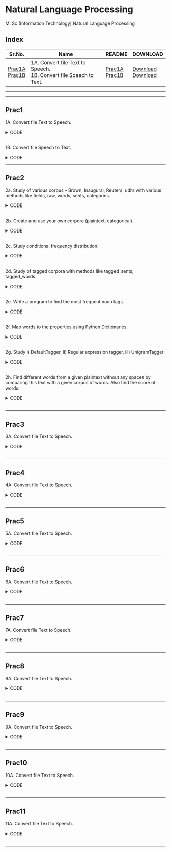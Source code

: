 # Natural Language Processing

M. Sc (Information Technology)
Natural Language Processing



## Index

| Sr.No. | Name | README | DOWNLOAD |
| --- | --- | --- | --- |
| [Prac1A](/MscIT/Semester%204/Natural_Language_Processing/Practical01/) <br> [Prac1B](/MscIT/Semester%204/Natural_Language_Processing/Practical01/) | 1A. Convert file Text to Speech. <br> 1B. Convert file Speech to Text. | [Prac1A](#prac1) <br> [Prac1B](#prac1) |  [Download](https://NinadKarlekar.github.io/Practical_BscIT_MscIT_Ninad/MscIT/Semester%204/Natural_Language_Processing/Practical01/NLP_1A_TTS.py) <br> [Download](https://NinadKarlekar.github.io/Practical_BscIT_MscIT_Ninad/MscIT/Semester%204/Natural_Language_Processing/Practical01/NLP_1B_STT.py) |


******************
---------------------

## Prac1

1A. Convert file Text to Speech.


<details>
<summary>CODE</summary>

```python
# Import the required module for text to speech conversion

#!pip install gtts
from gtts import gTTS

# This module is imported so that we can play the converted audio
import os

# The text that you want to convert to audio
mytext = "Hello Everyone!My name is Ninad"

# Language in which you want to convert
language = "en"

# Passing the text and language to the engine, here we have marked slow=False. Which tells the module that the converted audio should have a high speed
myobj = gTTS(text=mytext, lang=language, slow=False)

# Saving the converted audio in a mp3 file named welcome
myobj.save("welcome1.mp3")

# Playing the converted file
#os.system("mpg321 welcome.mp3")

```

</details>

<br>


1B. Convert file Speech to Text.


<details>
<summary>CODE</summary>


```python
#Aim: Convert audio file Speech to Text.
#Note: required to store the input file "NLP_test.wav" in the current folder before running the program.

#!pip install SpeechRecognition pydub
import speech_recognition as sr
filename = "MscIT\\Semester 4\\Natural_Language_Processing\\Practical01\\NLP_test.wav"

# initialize the recognizer
r = sr.Recognizer()
# open the file
with sr.AudioFile(filename) as source:
    # listen for the data (load audio to memory)
    audio_data = r.record(source)
    # recognize (convert from speech to text)
    text = r.recognize_google(audio_data)
    print(text)

```

</details>

******************************************************

## Prac2

2a. Study of various corpus – Brown, Inaugural, Reuters, udhr with various methods like fields, raw, words, sents, categories.

<details>
<summary>CODE</summary>

```python
"""## 2A. Study of various corpus – Brown, Inaugural, Reuters, udhr with various methods like fields, raw, words, sents, categories."""

import nltk
from nltk.corpus import brown

nltk.download('brown')

# Display file ids of brown corpus
print('File ids of brown corpus\n', brown.fileids())

# Pick out the first of these texts — Emma by Jane Austen — and give it a short name, ca01
ca01 = brown.words('ca01')
# Display first few words
print('\nca01 has the following words:\n', ca01[:20])
# Total number of words in ca01
print('\nca01 has', len(ca01), 'words')

# Categories or files in brown corpus
print('\n\nCategories or files in brown corpus:\n')
print(brown.categories())

# Display other information about each text by looping over all the values of fileid
# and then computing statistics for each text.
print('\n\nStatistics for each text:\n')
print('AvgWordLen\tAvgSentenceLen\tNo. of Times Each Word Appears On Avg\tFileName')

for fileid in brown.fileids():
    num_chars = len(brown.raw(fileid))
    num_words = len(brown.words(fileid))
    num_sents = len(brown.sents(fileid))
    num_vocab = len(set(w.lower() for w in brown.words(fileid)))

    print(f"{int(num_chars / num_words)}\t\t\t"
          f"{int(num_words / num_sents)}\t\t\t"
          f"{int(num_words / num_vocab)}\t\t\t"
          f"{fileid}")

```

</details>

<br>

2b. Create and use your own corpora (plaintext, categorical).

<details>
<summary>CODE</summary>

```python
## 2B. Create and use your own corpora (plaintext, categorical).

import os
import nltk
nltk.download('punkt')
from nltk.corpus import PlaintextCorpusReader

# Set the path to your corpus
corpus_root = '/content/uni' #path of files
filelist = PlaintextCorpusReader(corpus_root, '.*')

# Display file list
print('\nFile list:\n')
print(filelist.fileids())
print(filelist.root)

# Display other information about each text by looping over all the values of fileid
# and then computing statistics for each text.
print('\n\nStatistics for each text:\n')
print('AvgWordLen\tAvgSentenceLen\tNo. of Times Each Word Appears On Avg\tFileName')

for fileid in filelist.fileids():
    num_chars = len(filelist.raw(fileid))
    num_words = len(filelist.words(fileid))
    num_sents = len(filelist.sents(fileid))
    num_vocab = len(set(w.lower() for w in filelist.words(fileid)))

    print(f"{int(num_chars / num_words)}\t\t\t"
          f"{int(num_words / num_sents)}\t\t\t"
          f"{int(num_words / num_vocab)}\t\t"
          f"{fileid}")
```

</details>

<br>

2c. Study conditional frequency distribution.

<details>
<summary>CODE</summary>

```python
## 2c. Study Conditional frequency distributions

# Process a sequence of pairs
text = ['The', 'Fulton', 'County', 'Grand', 'Jury', 'said', ...]
pairs = [('news', 'The'), ('news', 'Fulton'), ('news', 'County'), ...]

import nltk
from nltk.corpus import brown
nltk.download('inaugural')
nltk.download('udhr')

fd = nltk.ConditionalFreqDist(
    (genre, word)
    for genre in brown.categories()
    for word in brown.words(categories=genre)
)

genre_word = [
    (genre, word)
    for genre in ['news', 'romance']
    for word in brown.words(categories=genre)
]

print(len(genre_word))
print(genre_word[:4])
print(genre_word[-4:])

cfd = nltk.ConditionalFreqDist(genre_word)

print(cfd)
print(cfd.conditions())
print(cfd['news'])
print(cfd['romance'])
print(list(cfd['romance']))

from nltk.corpus import inaugural

cfd = nltk.ConditionalFreqDist(
    (target, fileid[:4])
    for fileid in inaugural.fileids()
    for w in inaugural.words(fileid)
    for target in ['america', 'citizen']
    if w.lower().startswith(target)
)

from nltk.corpus import udhr

languages = [
    'Chickasaw', 'English', 'German_Deutsch',
    'Greenlandic_Inuktikut', 'Hungarian_Magyar', 'Ibibio_Efik'
]

cfd = nltk.ConditionalFreqDist(
    (lang, len(word))
    for lang in languages
    for word in udhr.words(lang + '-Latin1')
)

cfd.tabulate(conditions=['English', 'German_Deutsch'], samples=range(10), cumulative=True)
```

</details>

<br>

2d. Study of tagged corpora with methods like tagged_sents, tagged_words.

<details>
<summary>CODE</summary>

```python
## 2d. Study of tagged corpora with methods like tagged_sents, tagged_words.
import nltk
from nltk import tokenize

nltk.download('punkt')
nltk.download('words')

para = "Hello! My name is Ninad Karlekar. Today you'll be learning NLTK."
sents = tokenize.sent_tokenize(para)

print("\nSentence tokenization\n===================\n", sents)

# Word tokenization
print("\nWord tokenization\n===================\n")
for index in range(len(sents)):
    words = tokenize.word_tokenize(sents[index])
    print(words)
```

</details>

<br>

2e. Write a program to find the most frequent noun tags.

<details>
<summary>CODE</summary>

```python
## 2e. Write a program to find the most frequent noun tags.
import nltk
from collections import defaultdict

nltk.download('averaged_perceptron_tagger')

text = nltk.word_tokenize("Ninad likes to play football. Ninad does not like to play cricket.")
tagged = nltk.pos_tag(text)
print(tagged)

# Checking if it is a noun or not
addNounWords = []
count = 0

for words in tagged:
    val = tagged[count][1]
    if val in ('NN', 'NNS', 'NNPS', 'NNP'):
        addNounWords.append(tagged[count][0])
    count += 1

print(addNounWords)

temp = defaultdict(int)

# Memoizing count
for sub in addNounWords:
    for wrd in sub.split():
        temp[wrd] += 1

# Getting max frequency
res = max(temp, key=temp.get)

# Printing result
print("Word with maximum frequency : " + str(res))
```

</details>

<br>

2f. Map words to the properties using Python Dictionaries.

<details>
<summary>CODE</summary>

```python
## 2f. Map Words to Properties Using Python Dictionaries

# Creating and printing a dictionary by mapping word with its properties
thisdict = {
    "brand": "Ford",
    "model": "Mustang",
    "year": 1964
}

print(thisdict)
print(thisdict["brand"])
print(len(thisdict))
print(type(thisdict))
```

</details>

<br>

2g. Study i) DefaultTagger, ii) Regular expression tagger, iii) UnigramTagger

<details>
<summary>CODE</summary>

```python
# i) DefaultTagger
import nltk
from nltk.tag import DefaultTagger
from nltk.corpus import treebank

# Create a default tagger that tags everything as 'NN'
exptagger = DefaultTagger('NN')

# Get test sentences from the treebank corpus
testsentences = treebank.tagged_sents()[1000:]

# Evaluate the tagger on the test sentences
print(exptagger.evaluate(testsentences))

## Tagging a list of sentences
print(exptagger.tag_sents([['Hi', ','], ['How', 'are', 'you', '?']]))


####

# ii) Regular expression tagger, 

from nltk.corpus import brown 
from nltk.tag import RegexpTagger 
test_sent = brown.sents(categories='news')[0] 
regexp_tagger = RegexpTagger( 
[(r'^-?[0-9]+(.[0-9]+)?$', 'CD'),   # cardinal numbers 
(r'(The|the|A|a|An|an)$', 'AT'),   # articles 
(r'.*able$', 'JJ'),                # adjectives 
(r'.*ness$', 'NN'),   # nouns formed from adjectives      
(r'.*ly$', 'RB'),     # adverbs        
(r'.*s$', 'NNS'),         # plural nouns   
(r'.*ing$', 'VBG'),   # gerunds              
(r'.*ed$', 'VBD'),  # past tense verbs 
(r'.*', 'NN')    # nouns (default)                    
]) 
print(regexp_tagger) 
print(regexp_tagger.tag(test_sent))

####

# iii) UnigramTagger

from nltk.tag import UnigramTagger
from nltk.corpus import treebank
train_sents = treebank.tagged_sents()[:10]
tagger = UnigramTagger(train_sents) # Initializing 
print(treebank.sents()[0])
print('\n',tagger.tag(treebank.sents()[0]))
tagger.tag(treebank.sents()[0])
tagger = UnigramTagger(model ={'Pierre': 'NN'}) #Overriding the context model print('\n',tagger.tag(treebank.sents()[0]))

```

</details>

<br>

2h. Find different words from a given plaintext without any spaces by comparing this text with a given corpus of words. Also find the score of words.

<details>
<summary>CODE</summary>

```python
## 2h. Find different words from a given plain text without any space by comparing this text with a given corpus of words. Also find the score of words.

from __future__ import with_statement  # with statement for reading file
import re  # Regular expression

words = []  # corpus file words
testword = []  # test words
ans = []  # words matches with corpus

print("MENU")
print("-----------")
print(" 1. Hash tag segmentation")
print(" 2. URL segmentation")
print("Enter the input choice for performing word segmentation:")
choice = int(input())

if choice == 1:
    text = "#whatismyname"  # hash tag test data to segment
    print("Input with HashTag:", text)
    pattern = re.compile("[^\w']")
    a = pattern.sub('', text)
elif choice == 2:
    text = "www.whatismyname.com"  # URL test data to segment
    print("Input with URL:", text)
    a = re.split('\s|(?<!\d)[,.](?!\d)', text)
    splitwords = ["www", "com", "in"]  # remove the words which is containing in the list
    a = "".join([each for each in a if each not in splitwords])
else:
    print("Wrong choice...try again")
    exit()

print(a)

for each in a:
    testword.append(each)  # test word
test_lenth = len(testword)  # length of the test data

# Reading the corpus
with open('words.txt', 'r') as f:
    lines = f.readlines()
    words = [e.strip() for e in lines]

def Seg(a, lenth):
    ans = []
    for k in range(0, lenth + 1):  # this loop checks char by char in the corpus
        if a[0:k] in words:
            print(a[0:k], "- appears in the corpus")
            ans.append(a[0:k])
            break
    if ans != []:
        g = max(ans, key=len)
        return g
    return ""

test_tot_itr = 0  # each iteration value
answer = []  # Store each word that contains the corpus
Score = 0  # initial value for score
N = 37  # total number of corpus
M = 0
C = 0

while test_tot_itr < test_lenth:
    ans_words = Seg(a, test_lenth)
    if ans_words != "":
        test_itr = len(ans_words)
        answer.append(ans_words)
        a = a[test_itr:test_lenth]
        test_tot_itr += test_itr

Aft_Seg = " ".join([each for each in answer])
# print segmented words in the list
print("Output")
print("---------")
print(Aft_Seg)  # print after segmentation the input

# Calculating Score
C = len(answer)
score = C * N / N  # Calculate the score
print("Score", score)
```

</details>

<br>




******************************************************

## Prac3

3A. Convert file Text to Speech.


<details>
<summary>CODE</summary>

```python


```

</details>

<br>

******************************************************

## Prac4

4A. Convert file Text to Speech.


<details>
<summary>CODE</summary>

```python


```

</details>

<br>

******************************************************

## Prac5

5A. Convert file Text to Speech.


<details>
<summary>CODE</summary>

```python


```

</details>

<br>

******************************************************

## Prac6

6A. Convert file Text to Speech.


<details>
<summary>CODE</summary>

```python


```

</details>

<br>

******************************************************

## Prac7

7A. Convert file Text to Speech.


<details>
<summary>CODE</summary>

```python


```

</details>

<br>

******************************************************

## Prac8

8A. Convert file Text to Speech.


<details>
<summary>CODE</summary>

```python


```

</details>

<br>

******************************************************

## Prac9

9A. Convert file Text to Speech.


<details>
<summary>CODE</summary>

```python


```

</details>

<br>

******************************************************

## Prac10

10A. Convert file Text to Speech.


<details>
<summary>CODE</summary>

```python


```

</details>

<br>

******************************************************

## Prac11

11A. Convert file Text to Speech.


<details>
<summary>CODE</summary>

```python


```

</details>

<br>

******************************************************





